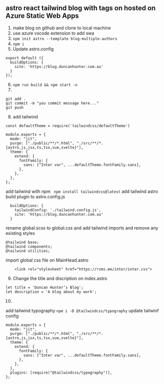 ## astro react tailwind blog with tags on hosted on Azure Static Web Apps

1. make blog on github and clone to local machine
2. use azure vscode extension to add swa
3. `npm init astro --template blog-multiple-authors`
4. `npm i `
5. Update astro.config

```
export default ({
  buildOptions: {
    site: 'https://blog.duncanhunter.com.au'
  }
});
```

6. `npm run build && npm start -o`
7.

```
git add .
git commit -m "you commit message here..."
git push
```

8. add tailwind

```
const defaultTheme = require('tailwindcss/defaultTheme')

module.exports = {
  mode: "jit",
  purge: ["./public/**/*.html", "./src/**/*.{astro,js,jsx,ts,tsx,vue,svelte}"],
  theme: {
    extend: {
      fontFamily: {
        sans: ["Inter var", ...defaultTheme.fontFamily.sans],
      },
    },
  },
};

```

add tailwind with npm
` npm install tailwindcss@latest`
add tailwind astro build plugin to astro.config.js

```
  buildOptions: {
    tailwindConfig: './tailwind.config.js',
    site: 'https://blog.duncanhunter.com.au'
  }
```
rename global.scss to global.css and add tailwind imports and remove any existing styles
```
@tailwind base;
@tailwind components;
@tailwind utilities;
```
import global css file on MainHead.astro
```
    <link rel="stylesheet" href="https://rsms.me/inter/inter.css">

```
9. Change the title and discription on index.astro
```
let title = 'Duncan Hunter’s Blog';
let description = 'A blog about my work';
```

10.
add tailwind typography
```npm i -D @tailwindcss/typography```
update tailwinf config
```
module.exports = {
  mode: "jit",
  purge: ["./public/**/*.html", "./src/**/*.{astro,js,jsx,ts,tsx,vue,svelte}"],
  theme: {
    extend: {
      fontFamily: {
        sans: ["Inter var", ...defaultTheme.fontFamily.sans],
      },
    },
  },
  plugins: [require("@tailwindcss/typography")],
};
```